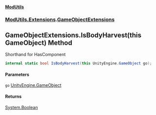 #### [ModUtils](index.md 'index')
### [ModUtils.Extensions](ModUtils.Extensions.md 'ModUtils.Extensions').[GameObjectExtensions](ModUtils.Extensions.GameObjectExtensions.md 'ModUtils.Extensions.GameObjectExtensions')

## GameObjectExtensions.IsBodyHarvest(this GameObject) Method

Shorthand for HasComponent<BodyHarvest>

```csharp
internal static bool IsBodyHarvest(this UnityEngine.GameObject go);
```
#### Parameters

<a name='ModUtils.Extensions.GameObjectExtensions.IsBodyHarvest(thisUnityEngine.GameObject).go'></a>

`go` [UnityEngine.GameObject](https://docs.microsoft.com/en-us/dotnet/api/UnityEngine.GameObject 'UnityEngine.GameObject')

#### Returns
[System.Boolean](https://docs.microsoft.com/en-us/dotnet/api/System.Boolean 'System.Boolean')
